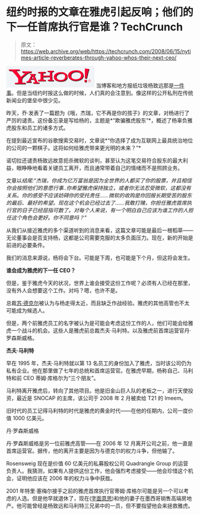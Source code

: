 # 纽约时报的文章在雅虎引起反响；他们的下一任首席执行官是谁？TechCrunch

> 原文：<https://web.archive.org/web/https://techcrunch.com/2008/06/15/nytimes-article-reverberates-through-yahoo-whos-their-next-ceo/>

[![](img/60a1d06fd06f0b07df8c8aa9322585fe.png)](https://web.archive.org/web/20230226060912/http://www.crunchbase.com/company/yahoo) 当博客和地方报纸垃圾杨致远那是[一件事](https://web.archive.org/web/20230226060912/https://techcrunch.com/2008/06/13/massive-destruction-of-shareholder-value-employee-morale-and-internet-health/)。但是当纽约时报这么做的时候，人们真的会注意到。像这样的公开私刑在传统新闻业的堡垒中很少见。

昨天，乔·发表了一篇题为《哦，杰瑞，它不再是你的孩子》的文章，对杨进行了严厉的谴责。这份备忘录是写给杨的，主题是*“欺骗雅虎股东”*，概述了杨辜负雅虎股东和员工的诸多方式。

在提到最近宣布的谷歌搜索交易时，文章说*“你选择了成为互联网上最具统治地位的公司的一颗棋子。这将如何给雅虎带来更光明的未来？”*

诺切拉还谴责杨致远故意扼杀微软的谈判，甚至认为这笔交易符合股东的最大利益，眼睁睁地看着关键员工离开，而且通常带着自己的情绪而不是照顾业务。

文章以*结尾:“杰瑞，你成为亿万富翁是因为全世界的人都买了你的股票，并且相信你会按照他们的意愿行事..你希望雅虎保持独立，或者你无法忍受微软，这都没有关系。你的感受不应该妨碍你的受托责任……微软的收购是你回报长期受苦的股东的最后、最好的希望。现在这个机会已经过去了……我敢打赌，你担任雅虎首席执行官的日子已经屈指可数了。对每个人来说，有一个明白自己应该为谁工作的人担任这个角色会更好。你不同意吗？”*

从我们从接近雅虎的多个渠道听到的消息来看，这篇文章可能是最后一根稻草——无论董事会是否支持杨，这都是公司需要克服的太多负面压力。现在，新的开始是前进的必要条件。

我们的消息来源说，杨将会下台。可能是下周，也可能是下个月，但这将会发生。

**谁会成为雅虎的下一任 CEO？**

但是，鉴于雅虎今天的状况，世界上谁会接受这份工作呢？必须有人已经在那里，没有外人会想要这个工作。对吗？嗯，也许不是。

总裁[苏·德克尔](https://web.archive.org/web/20230226060912/http://www.crunchbase.com/person/susan-decker)被认为与杨走得太近，而且缺乏作战经验。雅虎的其他高管也不太可能成为候选人。

但是，两个前雅虎员工的名字被认为是可能会考虑这份工作的人，他们可能会给雅虎一个战斗的机会。这些人是雅虎前总裁杰夫·马利特。以及雅虎前首席运营官丹·罗森斯威格。

**杰夫·马利特**

早在 1995 年，杰夫·马利特就以第 13 名员工的身份加入了雅虎，当时该公司仍为私有企业。他在那里做了七年的总统和首席运营官。在雅虎早期，杨称自己、马利特和前 CEO 蒂姆·库格尔为“三个朋友”。

马利特离开雅虎后，转向了其他项目。他是旧金山巨人队的老板之一，进行天使投资，最近是 SNOCAP 的主席，该公司于 2008 年 2 月被卖给 T21 的 Imeem。

旧时代的员工记得马利特的时代是雅虎的黄金时代——在他的任期内，公司一度价值 1000 亿美元。

丹·罗森斯威格

丹·罗森斯威格是另一位前雅虎高管——在 2006 年 12 月离开公司之前，他一直是首席运营官。据传，他的离开主要是因为与德克尔的权力斗争，但他输了。

Rosensweig 现在是价值 60 亿美元的私募股权公司 Quadrangle Group 的运营负责人。我猜测，如果有人提供这份工作，他会强烈考虑接受——他会珍惜这个机会，证明他应该在 2006 年的权力斗争中获胜。

2001 年特里·塞梅尔接手之前的雅虎首席执行官蒂姆·库格尔可能是另一个可以考虑的人选。但是他早就退休了，现在([字面意思](https://web.archive.org/web/20230226060912/http://www.youtube.com/watch?v=BE_7z9uO-Ts&eurl=http://www.crunchbase.com/person/tim-koogle))和他的妻子在墨西哥销售高端房地产。他可能曾经是杨致远和马利特三兄弟中的一员，但不要指望他会来拯救雅虎。